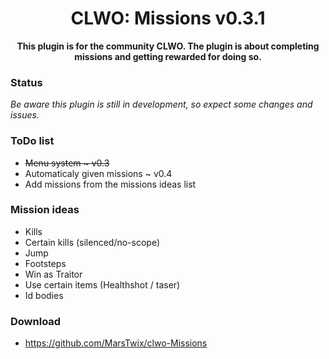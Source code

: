 <h1 align="center">
    CLWO: Missions v0.3.1
</h1>
<p align="center">
    <strong>This plugin is for the community CLWO. The plugin is about completing missions and getting rewarded for doing so.</strong>
</p>

### Status
*Be aware this plugin is still in development, so expect some changes and issues.*

### ToDo list
 - ~~Menu system ~ v0.3~~
 - Automaticaly given missions ~ v0.4
 - Add missions from the missions ideas list

### Mission ideas
 - Kills
 - Certain kills (silenced/no-scope)
 - Jump
 - Footsteps
 - Win as Traitor
 - Use certain items (Healthshot / taser)
 - Id bodies

### Download
 - https://github.com/MarsTwix/clwo-Missions
